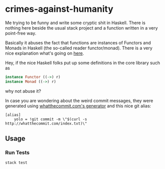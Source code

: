 # crimes-against-humanity

Me trying to be funny and write some cryptic shit in Haskell.
There is nothing here beside the usual stack project
and a function written in a very point-free way.

Basically it abuses the fact that functions are instances
of Functors and Monads in Haskell (the so-called reader functor/monad). 
There is a very nice explanation what's going on
[here](https://eli.thegreenplace.net/2018/haskell-functions-as-functors-applicatives-and-monads/).

Hey, if the nice Haskell folks put up some definitions in the core library
such as

```haskell
instance Functor ((->) r)
instance Monad ((->) r)
```

why not abuse it?

In case you are wondering about the weird commit messages, they were
generated using [whatthecommit.com's generator](http://www.whatthecommit.com) and this
nice git alias:

```
[alias]
    yolo = !git commit -m \"$(curl -s http://whatthecommit.com/index.txt)\"
```

## Usage

### Run Tests

```bash
stack test
```
